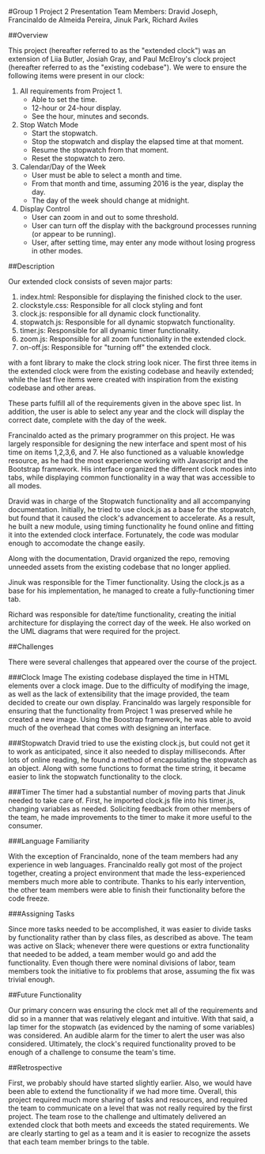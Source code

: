 #Group 1 Project 2 Presentation
Team Members: Dravid Joseph, Francinaldo de Almeida Pereira, Jinuk Park, Richard Aviles

##Overview

This project (hereafter referred to as the "extended clock") was an extension of Liia Butler, Josiah Gray, and Paul McElroy's clock project (hereafter referred to as the "existing codebase").  We were to ensure the following items were present in our clock:

1. All requirements from Project 1.
	* Able to set the time.
	* 12-hour or 24-hour display.
	* See the hour, minutes and seconds.
2. Stop Watch Mode
	* Start the stopwatch.
	* Stop the stopwatch and display the elapsed time at that moment.
	* Resume the stopwatch from that moment.
	* Reset the stopwatch to zero.
3. Calendar/Day of the Week
	* User must be able to select a month and time.
	* From that month and time, assuming 2016 is the year, display the day.
	* The day of the week should change at midnight.
4. Display Control
	* User can zoom in and out to some threshold.
	* User can turn off the display with the background processes running (or appear to be running).
	* User, after setting time, may enter any mode without losing progress in other modes.
		
##Description

Our extended clock consists of seven major parts:

1. index.html: Responsible for displaying the finished clock to the user.
2. clockstyle.css: Responsible for all clock styling and font
3. clock.js: responsible for all dynamic clock functionality.
4. stopwatch.js: Responsible for all dynamic stopwatch functionality.
5. timer.js: Responsible for all dynamic timer functionality.
6. zoom.js: Responsible for all zoom functionality in the extended clock.
7. on-off.js: Responsible for "turning off" the extended clock.

with a font library to make the clock string look nicer.  The first three items in the extended clock were from the existing codebase and heavily extended; while the last five items were created with inspiration from the existing codebase and other areas.

These parts fulfill all of the requirements given in the above spec list.  In addition, the user is able to select any year and the clock will display the correct date, complete with the day of the week.

Francinaldo acted as the primary programmer on this project.  He was largely responsible for designing the new interface and spent most of his time on items 1,2,3,6, and 7.  He also functioned as a valuable knowledge resource, as he had the most experience working with Javascript and the Bootstrap framework.  His interface organized the different clock modes into tabs, while displaying common functionality in a way that was accessible to all modes.  

Dravid was in charge of the Stopwatch functionality and all accompanying documentation.  Initially, he tried to use clock.js as a base for the stopwatch, but found that it caused the clock's advancement to accelerate.  As a result, he built a new module, using timing functionality he found online and fitting it into the extended clock interface.  Fortunately, the code was modular enough to accomodate the change easily.

Along with the documentation, Dravid organized the repo, removing unneeded assets from the existing codebase that no longer applied.

Jinuk was responsible for the Timer functionality.  Using the clock.js as a base for his implementation, he managed to create a fully-functioning timer tab.

Richard was responsible for date/time functionality, creating the initial architecture for displaying the correct day of the week.  He also worked on the UML diagrams that were required for the project.       

##Challenges

There were several challenges that appeared over the course of the project.

###Clock Image
The existing codebase displayed the time in HTML elements over a clock image.  Due to the difficulty of modifying the image, as well as the lack of extensibility that the image provided, the team decided to create our own display. Francinaldo was largely responsible for ensuring that the functionality from Project 1 was preserved while he created a new image.  Using the Boostrap framework, he was able to avoid much of the overhead that comes with designing an interface.

###Stopwatch
Dravid tried to use the existing clock.js, but could not get it to work as anticipated, since it also needed to display milliseconds.  After lots of online reading, he found a method of encapsulating the stopwatch as an object.  Along with some functions to format the time string, it became easier to link the stopwatch functionality to the clock.

###Timer
The timer had a substantial number of moving parts that Jinuk needed to take care of.  First, he imported clock.js file into his timer.js, changing variables as needed.  Soliciting feedback from other members of the team, he made improvements to the timer to make it more useful to the consumer.

###Language Familiarity 

With the exception of Francinaldo, none of the team members had any experience in web languages.  Francinaldo really got most of the project together, creating a project environment that made the less-experienced members much more able to contribute.  Thanks to his early intervention, the other team members were able to finish their functionality before the code freeze.

###Assigning Tasks

Since more tasks needed to be accomplished, it was easier to divide tasks by functionality rather than by class files, as described as above.  The team was active on Slack; whenever there were questions or extra functionality that needed to be added, a team member would go and add the functionality.  Even though there were nominal divisions of labor, team members took the initiative to fix problems that arose, assuming the fix was trivial enough.

  
##Future Functionality

Our primary concern was ensuring the clock met all of the requirements and did so in a manner that was relatively elegant and intuitive.  With that said, a lap timer for the stopwatch (as evidenced by the naming of some variables) was considered.  An audible alarm for the timer to alert the user was also considered.  Ultimately, the clock's required functionality proved to be enough of a challenge to consume the team's time.

##Retrospective

First, we probably should have started slightly earlier.  Also, we would have been able to extend the functionality if we had more time.  Overall, this project required much more sharing of tasks and resources, and required the team to communicate on a level that was not really required by the first project.  The team rose to the challenge and ultimately delivered an extended clock that both meets and exceeds the stated requirements.  We are clearly starting to gel as a team and it is easier to recognize the assets that each team member brings to the table.